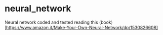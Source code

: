 # neural_network
Neural network coded and tested reading this (book) [https://www.amazon.it/Make-Your-Own-Neural-Network/dp/1530826608]
